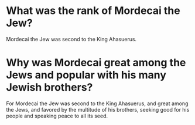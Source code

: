 # What was the rank of Mordecai the Jew?

Mordecai the Jew was second to the King Ahasuerus.

# Why was Mordecai great among the Jews and popular with his many Jewish brothers?

For Mordecai the Jew was second to the King Ahasuerus, and great among the Jews, and favored by the multitude of his brothers, seeking good for his people and speaking peace to all its seed.
